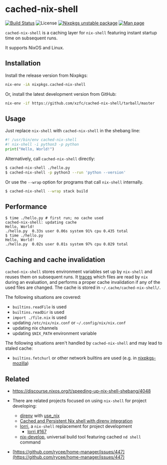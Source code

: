 # cached-nix-shell
[![Build Status](https://img.shields.io/github/actions/workflow/status/xzfc/cached-nix-shell/test.yml?branch=master&logo=github)](https://github.com/xzfc/cached-nix-shell/actions/workflows/test.yml?query=branch%3Amaster)
![License](https://img.shields.io/badge/license-Unlicense%20OR%20MIT-blue)
[![Nixpkgs unstable package](https://repology.org/badge/version-for-repo/nix_unstable/cached-nix-shell.svg)](https://nixos.org/nixos/packages.html?attr=cached-nix-shell&channel=nixpkgs-unstable&query=cached-nix-shell)
[![Man page](https://img.shields.io/badge/man-cached--nix--shell%281%29-blue)](https://xzfc.github.io/cached-nix-shell/cached-nix-shell.1)

`cached-nix-shell` is a caching layer for `nix-shell` featuring instant startup time on subsequent runs.

It supports NixOS and Linux.

## Installation

Install the release version from Nixpkgs:
```sh
nix-env -iA nixpkgs.cached-nix-shell
```

Or, install the latest development version from GitHub:
```sh
nix-env -if https://github.com/xzfc/cached-nix-shell/tarball/master
```

## Usage

Just replace `nix-shell` with `cached-nix-shell` in the shebang line:

```python
#! /usr/bin/env cached-nix-shell
#! nix-shell -i python3 -p python
print("Hello, World!")
```

Alternatively, call `cached-nix-shell` directly:

```sh
$ cached-nix-shell ./hello.py
$ cached-nix-shell -p python3 --run 'python --version'
```

Or use the `--wrap` option for programs that call `nix-shell` internally.

```sh
$ cached-nix-shell --wrap stack build
```

## Performance

```
$ time ./hello.py # first run; no cache used
cached-nix-shell: updating cache
Hello, World!
./hello.py  0.33s user 0.06s system 91% cpu 0.435 total
$ time ./hello.py
Hello, World!
./hello.py  0.02s user 0.01s system 97% cpu 0.029 total
```

## Caching and cache invalidation

`cached-nix-shell` stores environment variables set up by `nix-shell` and reuses them on subsequent runs.
It [traces](./nix-trace) which files are read by `nix` during an evaluation, and performs a proper cache invalidation if any of the used files are changed.
The cache is stored in `~/.cache/cached-nix-shell/`.

The following situations are covered:

* `builtins.readFile` is used
* `builtins.readDir` is used
* `import ./file.nix` is used
* updating `/etc/nix/nix.conf` or `~/.config/nix/nix.conf`
* updating nix channels
* updating `$NIX_PATH` environment variable

The following situations aren't handled by `cached-nix-shell` and may lead to staled cache:

* `builtins.fetchurl` or other network builtins are used (e.g. in [nixpkgs-mozilla])

[nixpkgs-mozilla]: https://github.com/mozilla/nixpkgs-mozilla

## Related

* https://discourse.nixos.org/t/speeding-up-nix-shell-shebang/4048
* There are related projects focused on using `nix-shell` for project developing:
  * [direnv](https://direnv.net/) with [use_nix](https://github.com/direnv/direnv/wiki/Nix)
  * [Cached and Persistent Nix shell with direnv integration](https://gist.github.com/mbbx6spp/731076cb8fc620b064b8e5b28fb1c796)
  * [lorri](https://github.com/nix-community/lorri), a `nix-shell` replacement for project development
    * [lorri #167](https://github.com/target/lorri/issues/167)
  * [nix-develop](https://gitlab.com/mightybyte/nix-develop), universal build tool featuring cached `nd shell` command

* [https://github.com/rycee/home-manager/issues/447](https://github.com/rycee/home-manager/issues/447)
